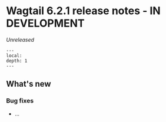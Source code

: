# Wagtail 6.2.1 release notes - IN DEVELOPMENT

_Unreleased_

```{contents}
---
local:
depth: 1
---
```

## What's new


### Bug fixes

 * ...
